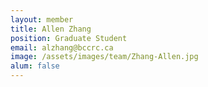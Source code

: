 ```yaml
---
layout: member
title: Allen Zhang
position: Graduate Student
email: alzhang@bccrc.ca
image: /assets/images/team/Zhang-Allen.jpg
alum: false
---
```


